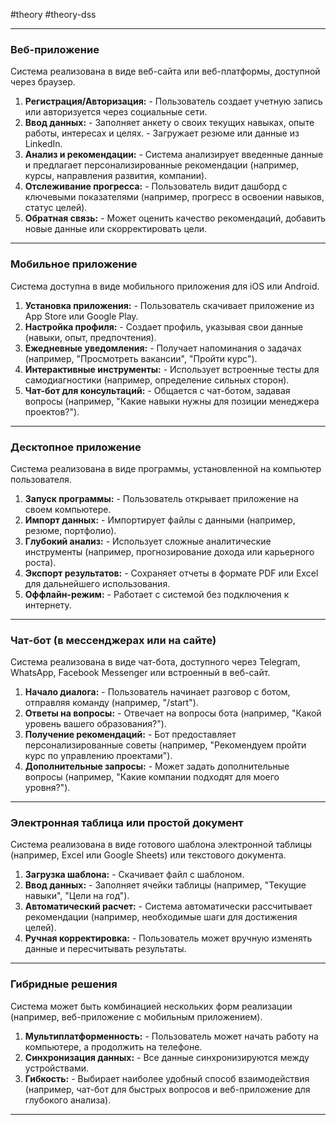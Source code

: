 #theory #theory-dss
 
---
### **Веб-приложение**
Система реализована в виде веб-сайта или веб-платформы, доступной через браузер.

1. **Регистрация/Авторизация:**
	   - Пользователь создает учетную запись или авторизуется через социальные сети.
2. **Ввод данных:**
	   - Заполняет анкету о своих текущих навыках, опыте работы, интересах и целях.
	   - Загружает резюме или данные из LinkedIn.
3. **Анализ и рекомендации:**
	   - Система анализирует введенные данные и предлагает персонализированные рекомендации (например, курсы, направления развития, компании).
4. **Отслеживание прогресса:**
	   - Пользователь видит дашборд с ключевыми показателями (например, прогресс в освоении навыков, статус целей).
5. **Обратная связь:**
	   - Может оценить качество рекомендаций, добавить новые данные или скорректировать цели.

---
### **Мобильное приложение**
Система доступна в виде мобильного приложения для iOS или Android.

1. **Установка приложения:**
	   - Пользователь скачивает приложение из App Store или Google Play.
2. **Настройка профиля:**
	   - Создает профиль, указывая свои данные (навыки, опыт, предпочтения).
3. **Ежедневные уведомления:**
	   - Получает напоминания о задачах (например, "Просмотреть вакансии", "Пройти курс").
4. **Интерактивные инструменты:**
	   - Использует встроенные тесты для самодиагностики (например, определение сильных сторон).
5. **Чат-бот для консультаций:**
	   - Общается с чат-ботом, задавая вопросы (например, "Какие навыки нужны для позиции менеджера проектов?").

---
### **Десктопное приложение**
Система реализована в виде программы, установленной на компьютер пользователя.

1. **Запуск программы:**
	   - Пользователь открывает приложение на своем компьютере.
2. **Импорт данных:**
	   - Импортирует файлы с данными (например, резюме, портфолио).
3. **Глубокий анализ:**
	   - Использует сложные аналитические инструменты (например, прогнозирование дохода или карьерного роста).
4. **Экспорт результатов:**
	   - Сохраняет отчеты в формате PDF или Excel для дальнейшего использования.
5. **Оффлайн-режим:**
	   - Работает с системой без подключения к интернету.

---
### **Чат-бот (в мессенджерах или на сайте)**
Система реализована в виде чат-бота, доступного через Telegram, WhatsApp, Facebook Messenger или встроенный в веб-сайт.

1. **Начало диалога:**
	   - Пользователь начинает разговор с ботом, отправляя команду (например, "/start").
2. **Ответы на вопросы:**
	   - Отвечает на вопросы бота (например, "Какой уровень вашего образования?").
3. **Получение рекомендаций:**
	   - Бот предоставляет персонализированные советы (например, "Рекомендуем пройти курс по управлению проектами").
4. **Дополнительные запросы:**
	   - Может задать дополнительные вопросы (например, "Какие компании подходят для моего уровня?").

---
### **Электронная таблица или простой документ**
Система реализована в виде готового шаблона электронной таблицы (например, Excel или Google Sheets) или текстового документа.

1. **Загрузка шаблона:**
	   - Скачивает файл с шаблоном.
2. **Ввод данных:**
	   - Заполняет ячейки таблицы (например, "Текущие навыки", "Цели на год").
3. **Автоматический расчет:**
	   - Система автоматически рассчитывает рекомендации (например, необходимые шаги для достижения целей).
4. **Ручная корректировка:**
	   - Пользователь может вручную изменять данные и пересчитывать результаты.

---
### **Гибридные решения**
Система может быть комбинацией нескольких форм реализации (например, веб-приложение с мобильным приложением).

1. **Мультиплатформенность:**
	   - Пользователь может начать работу на компьютере, а продолжить на телефоне.
2. **Синхронизация данных:**
	   - Все данные синхронизируются между устройствами.
3. **Гибкость:**
	   - Выбирает наиболее удобный способ взаимодействия (например, чат-бот для быстрых вопросов и веб-приложение для глубокого анализа).

---
